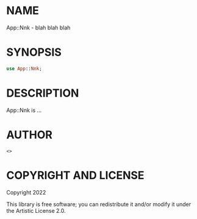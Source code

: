 NAME
====

App::Nnk - blah blah blah

SYNOPSIS
========

```raku
use App::Nnk;
```

DESCRIPTION
===========

App::Nnk is ...

AUTHOR
======

    <>

COPYRIGHT AND LICENSE
=====================

Copyright 2022 

This library is free software; you can redistribute it and/or modify it under the Artistic License 2.0.


